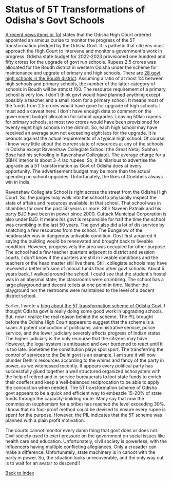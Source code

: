 # Status of 5T Transformations of Odisha's Govt Schools

[A recent news items in ToI](https://m.timesofindia.com/city/bhubaneswar/hc-to-monitor-availability-of-basic-amenities-in-schools/articleshow/100045353.cms) 
states that the Odisha High Court ordered appointed an amicus curiae to monitor the progress of the 5T transformation pledged by the Odisha Govt. It 
is pathetic that citizens must approach the High Court to intervene and monitor a government's work in progress. Odisha state budget for 2022-2023 
provisioned one hundred and fifty crores for the upgrade of govt run schools. Rupees 2.5 crores was allocated for the Boudh district in western 
Odisha under the scheme for maintenance and upgrate of primary and high schools. There are [28 govt high schools in the Boudh district](http://www.evidyalaya.org/listschool.php?d=boudh).
Assuming a ratio of at most 1:4 between high schools and primary schools, the number of the latter category of schools in Boudh will be atmost 100. 
The resource requirement of a primary school is very low. I don't think govt would have planned anything except possibly a teacher and a small room 
for a primary school. It means most of the funds from 2.5 crores would have gone for upgrade of high schools. I must add a caveat here: I don't have 
enough data to comment on the government budget allocation for school upgrades. Leaving 50lac rupees for primary schools, at most two crores would 
have been provisioned for twenty eight high schools in the district. So, each high school may have received an average sum not exceeding eight lacs 
for the upgrade. It is peanuts against the actual requirements of a typical high school. Of course, I know very little about the current state of 
resources at any of the schools in Odisha except Ravenshaw Collegiate School (the Great Netaji Subhas Bose had his schooling in Ravenshaw 
Collegiate). The average charge for a 3BHK interior is about 3-4 lac rupees. So, it is hilarious to advertise the upgrade as a 5T transformation as 
Govt of Odisha does at every opportunity. The advertisement budget may be more than the actual spending on school upgrades. Unfortunately, the 
likes of Goebbels always win in India.

Ravenshaw Collegiate School
is right across the street from the Odisha High Court. So, the judges may walk into the school to physically inspect the state of affairs and 
resources available. in that school. That school was in shambles for over the past 50 years or more. Shri Naveen Patnaik and his party BJD have been 
in power since 2000. Cuttack Municipal Corporation is also under BJD. It means his govt is responsible for half the time the school was crumbling 
in the last 50 years. The govt also did a lot of dis-service by snatching a few resources from the school. The Bungalow of the headmaster was in 
dangerous unlivable condition. Govt first acquired it saying the building would be reneovated and brought back to liveable condition. However, 
progressively the area was occupied for other purpose. The school had a few teacher quarters adjacent to district and session courts. I don't 
know if the quarters are still in liveable conditions and the teachers or the head master still live there. Still, collegiate schools may have 
received a better infusion of annual funds than other govt schools. About 5 years back, I walked around the school. I could
see that the student's hostel was in an abysmal state; the classrooms were crumbling. The school has a large playground and decent toilets at 
one point in time. Neither the playground nor the restrooms were maintained to the level of a decent district school. 

Earlier, I wrote a
[blog about the 5T transformation scheme of Odisha Govt](OdishaSchools.md). I thought Odisha govt is really doing some good work in upgrading 
schools. But, now I realize the real reason behind the scheme. The PIL brought before the Odisha High Court appears to suggest that the scheme
is a scam. A potent concoction of politicians, administrative service, police service, and the lower judiciary severely affects progress of 
Indian states. The higher judiciary is the only recourse that the citizens may have. However, the legal system is antiquated and over burdened 
to react until it is too late. Sometime the constitution plays spoilsport. The transferring the control of services to the Delhi govt is an 
example. I am sure it will now plunder Delhi's
resources according to the whims and fancy of the party in power, as we witenessed recently. It appears every political party has successfully
glued together a well structured organized echosystem with the help of retired and in-service bureaucrats to loot state funds to enrich 
their coeffers and keep a well-balanced reciprocation to be able to apply the concoction when needed. The 5T transformation scheme of Odisha
govt appears to be a quick and efficient way to embezzle 15-20% of state funds through the capacity-building route. Many say that now the 
commission (euphemism for a bribe) has reached the level exceeding 30%. I know that no fool-proof method could be devised to ensure every 
rupee is spent for the purpose. However, the PIL indicates that the 5T scheme was planned with a plain profit motivation. 

The courts cannot monitor every damn thing that govt does or does not. Civil society used to exert pressure on the government on social issues
like health care and education. Unfortunately, civil society is powerless, with the influencers having multiple conflicting allegiances. Only 
a crusader can make a difference. Unfortunately, state machinery is in cahoot with the party in power. So, the situation looks unrecoverable,
and the only way out is to wait for an avatar to descend!!

[Back to Index](../index.md)
